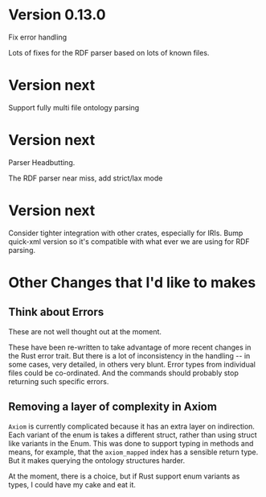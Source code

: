Version 0.13.0
==============

Fix error handling

Lots of fixes for the RDF parser based on lots of known files.


Version next
============

Support fully multi file ontology parsing


Version next
============

Parser Headbutting.

The RDF parser near miss, add strict/lax mode


Version next
==============

Consider tighter integration with other crates, especially for
IRIs. Bump quick-xml version so it's compatible with what ever we are
using for RDF parsing.


Other Changes that I'd like to makes
====================================


Think about Errors
------------------

These are not well thought out at the moment.

These have been re-written to take advantage of more recent changes in
the Rust error trait. But there is a lot of inconsistency in the
handling -- in some cases, very detailed, in others very blunt. Error
types from individual files could be co-ordinated. And the commands
should probably stop returning such specific errors.


Removing a layer of complexity in Axiom
---------------------------------------

`Axiom` is currently complicated because it has an extra layer on
indirection. Each variant of the enum is takes a different struct,
rather than using struct like variants in the Enum. This was done
to support typing in methods and means, for example, that the
`axiom_mapped` index has a sensible return type. But it makes querying
the ontology structures harder.

At the moment, there is a choice, but if Rust support enum variants as
types, I could have my cake and eat it.
